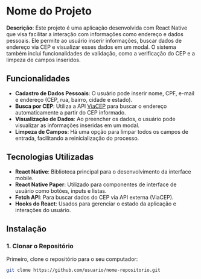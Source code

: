 # Nome do Projeto

**Descrição**: Este projeto é uma aplicação desenvolvida com React Native que visa facilitar a interação com informações como endereço e dados pessoais. Ele permite ao usuário inserir informações, buscar dados de endereço via CEP e visualizar esses dados em um modal. O sistema também inclui funcionalidades de validação, como a verificação do CEP e a limpeza de campos inseridos.

## Funcionalidades

- **Cadastro de Dados Pessoais**: O usuário pode inserir nome, CPF, e-mail e endereço (CEP, rua, bairro, cidade e estado).
- **Busca por CEP**: Utiliza a API [ViaCEP](https://viacep.com.br/) para buscar o endereço automaticamente a partir do CEP informado.
- **Visualização de Dados**: Ao preencher os dados, o usuário pode visualizar as informações inseridas em um modal.
- **Limpeza de Campos**: Há uma opção para limpar todos os campos de entrada, facilitando a reinicialização do processo.

## Tecnologias Utilizadas

- **React Native**: Biblioteca principal para o desenvolvimento da interface mobile.
- **React Native Paper**: Utilizado para componentes de interface de usuário como botões, inputs e listas.
- **Fetch API**: Para buscar dados do CEP via API externa (ViaCEP).
- **Hooks do React**: Usados para gerenciar o estado da aplicação e interações do usuário.

## Instalação

### 1. Clonar o Repositório

Primeiro, clone o repositório para o seu computador:

```bash
git clone https://github.com/usuario/nome-repositorio.git
